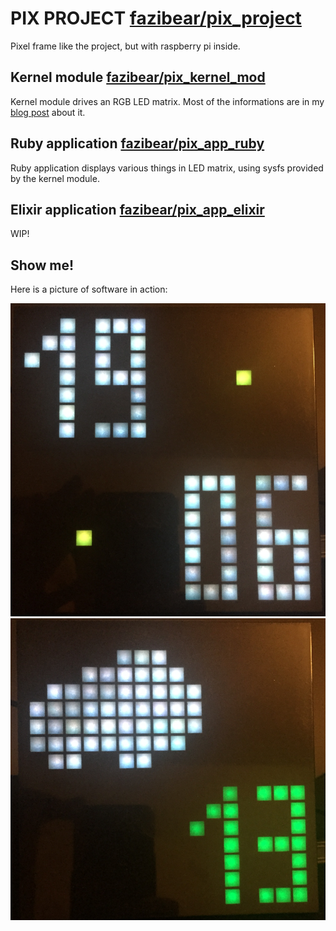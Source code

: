 # PIX PROJECT [fazibear/pix_project](https://github.com/fazibear/pix_project)

Pixel frame like the project, but with raspberry pi inside.

## Kernel module [fazibear/pix_kernel_mod](https://github.com/fazibear/pix_kernel_mod)

Kernel module drives an RGB LED matrix. Most of the informations are in my [blog post](https://blog.fazibear.me/the-beginners-guide-to-linux-kernel-module-raspberry-pi-and-led-matrix-790e8236e8e9) about it.

## Ruby application [fazibear/pix_app_ruby](https://github.com/fazibear/pix_app_ruby)

Ruby application displays various things in LED matrix, using sysfs provided by the kernel module.

## Elixir application [fazibear/pix_app_elixir](https://github.com/fazibear/pix_app_elixir)

WIP!

## Show me!

Here is a picture of software in action:

![example1](https://github.com/fazibear/pix_project/blob/master/img/example1.png?raw=true)
![example2](https://github.com/fazibear/pix_project/blob/master/img/example2.png?raw=true)
